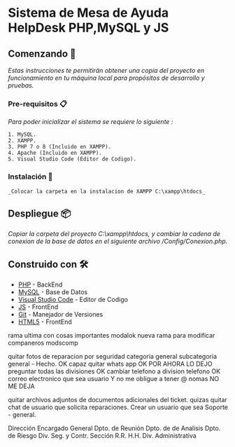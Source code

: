 # Sistema de Mesa de Ayuda HelpDesk PHP,MySQL y JS

## Comenzando 🚀

_Estas instrucciones te permitirán obtener una copia del proyecto en funcionamiento en tu máquina local para propósitos de desarrollo y pruebas._

### Pre-requisitos 📋

_Para poder inicializar el sistema se requiere lo siguiente :_

```
1. MySQL.
2. XAMPP.
3. PHP 7 o 8 (Incluido en XAMPP).
4. Apache (Incluido en XAMPP).
5. Visual Studio Code (Editor de Codigo).
```

### Instalación 🔧
```
_Colocar la carpeta en la instalacion de XAMPP C:\xampp\htdocs_

```

## Despliegue 📦

_Copiar la carpeta del proyecto C:\xampp\htdocs, y cambiar la cadena de conexion de la base de datos en el siguiente archivo /Config/Conexion.php._

## Construido con 🛠️

* [PHP](http://www.php.net/) - BackEnd
* [MySQL](https://www.mysql.com/) - Base de Datos
* [Visual Studio Code](https://code.visualstudio.com/) - Editor de Codigo
* [JS](https://www.javascript.com/) - FrontEnd
* [Git](https://git-scm.com/) - Manejador de Versiones
* [HTML5](https://html5.org/) - FrontEnd

rama ultima con cosas importantes modalok
nueva rama para modificar companeros
modscomp

quitar fotos de reparacion por seguridad
categoria general subcategoria general - Hecho. OK
capaz quitar whats app OK POR AHORA LO DEJO
preguntar todas las divisiones  OK
cambiar telefono a division telefono OK
correo electronico que sea usuario Y no me obligue a tener @ nomas NO ME DEJA 

quitar archivos adjuntos de documentos adicionales del ticket.
quizas quitar chat de usuario que solicita reparaciones. 
Crear un usuario que sea Soporte - general.

Dirección
Encargado General
Dpto. de Reunión
Dpto. de de Analisis
Dpto. de Riesgo
Div. Seg. y Contr.
Sección R.R. H.H. 
Div. Administrativa